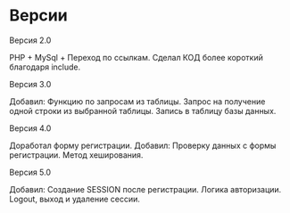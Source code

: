 # Версии

Версия 2.0

PHP + MySql + Переход по ссылкам. Сделал КОД более короткий благодаря include.

Версия 3.0

Добавил: Функцию по запросам из таблицы. Запрос на получение одной строки из выбранной таблицы. Запись в таблицу базы данных.

Версия 4.0

Доработал форму регистрации. Добавил: Проверку данных с формы регистрации. Метод хеширования.

Версия 5.0

Добавил: Создание SESSION после регистрации. Логика авторизации. Logout, выход и удаление сессии.
